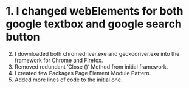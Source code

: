 # 1.	I changed webElements for both google textbox and google search button
2.	I downloaded both chromedriver.exe and geckodriver.exe into the framework for Chrome and Firefox.
3.	Removed redundant ‘Close ()’ Method from initial framework.
4.	I created few Packages Page Element Module Pattern. 
5.	Added more lines of code to the initial one.
